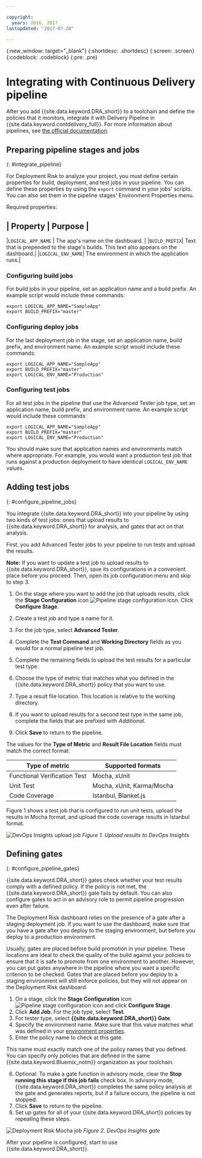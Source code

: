 ```yaml
---

copyright:
  years: 2016, 2017
lastupdated: "2017-07-28"

---
```


{:new_window: target="_blank"}
{:shortdesc: .shortdesc}
{:screen: .screen}
{:codeblock: .codeblock}
{:pre: .pre}

# Integrating with Continuous Delivery pipeline

After you add {{site.data.keyword.DRA_short}} to a toolchain and define the policies that it monitors, integrate it with Delivery Pipeline in {{site.data.keyword.contdelivery_full}}. For more information about pipelines, see [the official documentation](/docs/services/ContinuousDelivery/pipeline_working.html).

## Preparing pipeline stages and jobs
{: #integrate_pipeline}

For Deployment Risk to analyze your project, you must define certain properties for build, deployment, and test jobs in your pipeline. You can define these properties by using the `export` command in your jobs' scripts. You can also set them in the pipeline stages' Environment Properties menu.

Required properties:

| Property | Purpose |
----------------------
|`LOGICAL_APP_NAME` | The app's name on the dashboard. |
|`BUILD_PREFIX`| Text that is prepended to the stage's builds. This text also appears on the dashboard.|
|`LOGICAL_ENV_NAME`| The environment in which the application runs.|

### Configuring build jobs

For build jobs in your pipeline, set an application name and a build prefix. An example script would include these commands:

```
export LOGICAL_APP_NAME="SampleApp"
export BUILD_PREFIX="master"
```

### Configuring deploy jobs

For the last deployment job in the stage, set an application name, build prefix, and environment name. An example script would include these commands:

```
export LOGICAL_APP_NAME="SampleApp"
export BUILD_PREFIX="master"
export LOGICAL_ENV_NAME="Production"
```

### Configuring test jobs

For all test jobs in the pipeline that use the Advanced Tester job type, set an application name, build prefix, and environment name. An example script would include these commands:

```
export LOGICAL_APP_NAME="SampleApp"
export BUILD_PREFIX="master"
export LOGICAL_ENV_NAME="Production"
```

You should make sure that application names and environments match where appropriate. For example, you would want a production test job that runs against a production deployment to have identical `LOGICAL_ENV_NAME` values.


## Adding test jobs
{: #configure_pipeline_jobs}

You integrate {{site.data.keyword.DRA_short}} into your pipeline by using two kinds of test jobs: ones that upload results to {{site.data.keyword.DRA_short}} for analysis, and gates that act on that analysis. 

First, you add Advanced Tester jobs to your pipeline to run tests and upload the results. 

**Note:** If you want to update a test job to upload results to {{site.data.keyword.DRA_short}}, save its configurations in a convenient place before you proceed. Then, open its job configuration menu and skip to step 3. 

1. On the stage where you want to add the job that uploads results, click the **Stage Configuration** icon ![Pipeline stage configuration icon](images/pipeline-stage-configuration-icon.png). Click **Configure Stage**.
2. Create a test job and type a name for it. 
3. For the job type, select **Advanced Tester**.
4. Complete the **Test Command** and **Working Directory** fields as you would for a normal pipeline test job. 
5. Complete the remaining fields to upload the test results for a particular test type. 

 1. Choose the type of metric that matches what you defined in the {{site.data.keyword.DRA_short}} policy that you want to use.
 2. Type a result file location. This location is relative to the working directory. 

6. If you want to upload results for a second test type in the same job, complete the fields that are prefixed with *Additional*.
7. Click **Save** to return to the pipeline.

The values for the **Type of Metric** and **Result File Location** fields must match the correct format:

<table><thead>
<tr>
<th>Type of metric</th>
<th>Supported formats</th>
</tr>
</thead><tbody>
<tr>
<td>Functional Verification Test</td>
<td>Mocha, xUnit</td>
</tr>
<tr>
<td>Unit Test</td>
<td>Mocha, xUnit, Karma/Mocha</td>
</tr>
<tr>
<td>Code Coverage</td>
<td>Istanbul, Blanket.js</td>
</tr>
</tbody></table>

Figure 1 shows a test job that is configured to run unit tests, upload the results in Mocha format, and upload the code coverage results in Istanbul format.

![DevOps Insights upload job](images/insights_upload_job.png)
*Figure 1. Upload results to DevOps Insights*

## Defining gates
{: #configure_pipeline_gates}

{{site.data.keyword.DRA_short}} gates check whether your test results comply with a defined policy. If the policy is not met, the {{site.data.keyword.DRA_short}} gate fails by default. You can also configure gates to act in an advisory role to permit pipeline progression even after failure.

The Deployment Risk dashboard relies on the presence of a gate after a staging deployment job. If you want to use the dashboard, make sure that you have a gate after you deploy to the staging environment, but before you deploy to a production environment.

Usually, gates are placed before build promotion in your pipeline. These locations are ideal to check the quality of the build against your policies to ensure that it is safe to promote from one environment to another. However, you can put gates anywhere in the pipeline where you want a specific criterion to be checked. Gates that are placed before you deploy to a staging environment will still enforce policies, but they will not appear on the Deployment Risk dashboard.

1. On a stage, click the **Stage Configuration** icon ![Pipeline stage configuration icon](images/pipeline-stage-configuration-icon.png) and click **Configure Stage**.
2. Click **Add Job**. For the job type, select **Test**.
3. For tester type, select **{{site.data.keyword.DRA_short}} Gate**.
4. Specify the environment name. Make sure that this value matches what was defined in your [environment properties](#toolchain_pipeline_props).
5. Enter the policy name to check at this gate.

 This name must exactly match one of the policy names that you defined. You can specify only policies that are defined in the same {{site.data.keyword.Bluemix_notm}} organization as your toolchain.

6. Optional: To make a gate function in advisory mode, clear the **Stop running this stage if this job fails** check box. In advisory mode, {{site.data.keyword.DRA_short}} completes the same policy analysis at the gate and generates reports, but if a failure occurs, the pipeline is not stopped.
7. Click **Save** to return to the pipeline.
8. Set up gates for all of your {{site.data.keyword.DRA_short}} policies by repeating these steps.

![Deployment Risk Mocha job](images/insights_gate_job.png)
*Figure 2. DevOps Insights gate*

After your pipeline is configured, start to use {{site.data.keyword.DRA_short}}. 
